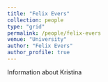 ```yaml
---
title: "Felix Evers"
collection: people
type: "grid"
permalink: /people/felix-evers
venue: "University"
author: "Felix Evers"
author_profile: true
---
```

Information about Kristina